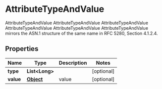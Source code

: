 

# AttributeTypeAndValue

AttributeTypeAndValue AttributeTypeAndValue AttributeTypeAndValue AttributeTypeAndValue AttributeTypeAndValue AttributeTypeAndValue mirrors the ASN.1 structure of the same name in RFC 5280, Section 4.1.2.4.
## Properties

Name | Type | Description | Notes
------------ | ------------- | ------------- | -------------
**type** | **List&lt;Long&gt;** |  |  [optional]
**value** | [**Object**](.md) | value |  [optional]




